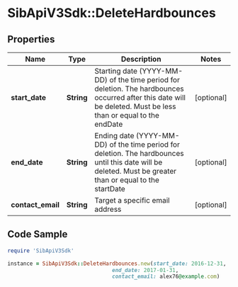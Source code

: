 # SibApiV3Sdk::DeleteHardbounces

## Properties

Name | Type | Description | Notes
------------ | ------------- | ------------- | -------------
**start_date** | **String** | Starting date (YYYY-MM-DD) of the time period for deletion. The hardbounces occurred after this date will be deleted. Must be less than or equal to the endDate | [optional] 
**end_date** | **String** | Ending date (YYYY-MM-DD) of the time period for deletion. The hardbounces until this date will be deleted. Must be greater than or equal to the startDate | [optional] 
**contact_email** | **String** | Target a specific email address | [optional] 

## Code Sample

```ruby
require 'SibApiV3Sdk'

instance = SibApiV3Sdk::DeleteHardbounces.new(start_date: 2016-12-31,
                                 end_date: 2017-01-31,
                                 contact_email: alex76@example.com)
```



